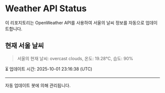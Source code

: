 
# Weather API Status

이 리포지토리는 OpenWeather API를 사용하여 서울의 날씨 정보를 자동으로 업데이트합니다.

## 현재 서울 날씨
> 서울의 현재 날씨: overcast clouds, 온도: 19.28°C, 습도: 90%

⏳ 업데이트 시간: 2025-10-01 23:16:38 (UTC)

---
자동 업데이트 봇에 의해 관리됩니다.
